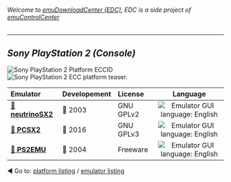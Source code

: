 ###### Welcome to [emuDownloadCenter (EDC)](https://github.com/PhoenixInteractiveNL/emuDownloadCenter/wiki/), EDC is a side project of [emuControlCenter](https://github.com/PhoenixInteractiveNL/emuControlCenter/wiki/)
***
## _Sony PlayStation 2 (Console)_
![](https://raw.githubusercontent.com/wiki/PhoenixInteractiveNL/emuDownloadCenter/images_platform/ecc_ps2_cell.png "Sony PlayStation 2 Platform ECCID")
![](https://raw.githubusercontent.com/wiki/PhoenixInteractiveNL/emuDownloadCenter/images_platform/ecc_ps2_teaser.png "Sony PlayStation 2 ECC platform teaser.")

| Emulator | Developement | License | Language |
|:---------|:-------------|:--------|:--------:|
| [:file_folder: **neutrinoSX2**](https://github.com/PhoenixInteractiveNL/emuDownloadCenter/wiki/Emulator-neutrinosx2#menu) | :red_circle: 2003 | GNU GPLv2 | ![](https://raw.githubusercontent.com/wiki/PhoenixInteractiveNL/emuDownloadCenter/images_flags/icon_flag_EN_24.png "Emulator GUI language: English") |
| [:file_folder: **PCSX2**](https://github.com/PhoenixInteractiveNL/emuDownloadCenter/wiki/Emulator-pcsx2#menu) | :large_blue_circle: 2016 | GNU GPLv3 | ![](https://raw.githubusercontent.com/wiki/PhoenixInteractiveNL/emuDownloadCenter/images_flags/icon_flag_EN_24.png "Emulator GUI language: English") |
| [:file_folder: **PS2EMU**](https://github.com/PhoenixInteractiveNL/emuDownloadCenter/wiki/Emulator-ps2emu#menu) | :red_circle: 2004 | Freeware | ![](https://raw.githubusercontent.com/wiki/PhoenixInteractiveNL/emuDownloadCenter/images_flags/icon_flag_EN_24.png "Emulator GUI language: English") |

:arrow_backward: Go to: [platform listing](https://github.com/PhoenixInteractiveNL/emuDownloadCenter/wiki/EDC-Platform-List) / [emulator listing](https://github.com/PhoenixInteractiveNL/emuDownloadCenter/wiki/EDC-Emulator-List)
